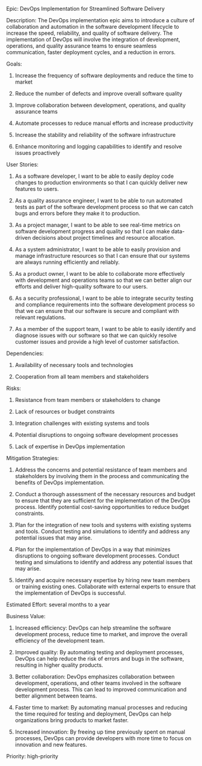 Epic: DevOps Implementation for Streamlined Software Delivery

Description: The DevOps implementation epic aims to introduce a culture of collaboration and automation in the software development lifecycle to increase the speed, reliability, and quality of software delivery. 
The implementation of DevOps will involve the integration of development, operations, and quality assurance teams to ensure seamless communication, faster deployment cycles, and a reduction in errors.

Goals: 
1. Increase the frequency of software deployments and reduce the time to market

2. Reduce the number of defects and improve overall software quality

3. Improve collaboration between development, operations, and quality assurance teams

4. Automate processes to reduce manual efforts and increase productivity

5. Increase the stability and reliability of the software infrastructure

6. Enhance monitoring and logging capabilities to identify and resolve issues proactively

User Stories:
1. As a software developer, I want to be able to easily deploy code changes to production environments so that I can quickly deliver new features to users.

2. As a quality assurance engineer, I want to be able to run automated tests as part of the software development process so that we can catch bugs and errors before they make it to production.

3. As a project manager, I want to be able to see real-time metrics on software development progress and quality so that I can make data-driven decisions about project timelines and resource allocation.

4. As a system administrator, I want to be able to easily provision and manage infrastructure resources so that I can ensure that our systems are always running efficiently and reliably.

5. As a product owner, I want to be able to collaborate more effectively with development and operations teams so that we can better align our efforts and deliver high-quality software to our users.

6. As a security professional, I want to be able to integrate security testing and compliance requirements into the software development process so that we can ensure that our software is secure and compliant with relevant regulations.

7. As a member of the support team, I want to be able to easily identify and diagnose issues with our software so that we can quickly resolve customer issues and provide a high level of customer satisfaction.


Dependencies:
1. Availability of necessary tools and technologies

2. Cooperation from all team members and stakeholders


Risks:
1. Resistance from team members or stakeholders to change

2. Lack of resources or budget constraints

3. Integration challenges with existing systems and tools

4. Potential disruptions to ongoing software development processes

5. Lack of expertise in DevOps implementation


Mitigation Strategies:
1. Address the concerns and potential resistance of team members and stakeholders by involving them in the process and communicating the benefits of DevOps implementation.

2. Conduct a thorough assessment of the necessary resources and budget to ensure that they are sufficient for the implementation of the DevOps process. Identify potential cost-saving opportunities to reduce budget constraints.

3. Plan for the integration of new tools and systems with existing systems and tools. Conduct testing and simulations to identify and address any potential issues that may arise.

4. Plan for the implementation of DevOps in a way that minimizes disruptions to ongoing software development processes. Conduct testing and simulations to identify and address any potential issues that may arise.

5. Identify and acquire necessary expertise by hiring new team members or training existing ones. Collaborate with external experts to ensure that the implementation of DevOps is successful.


Estimated Effort: several months to a year

Business Value:
1. Increased efficiency: DevOps can help streamline the software development process, reduce time to market, and improve the overall efficiency of the development team.

2. Improved quality: By automating testing and deployment processes, DevOps can help reduce the risk of errors and bugs in the software, resulting in higher quality products.

3. Better collaboration: DevOps emphasizes collaboration between development, operations, and other teams involved in the software development process. This can lead to improved communication and better alignment between teams.

4. Faster time to market: By automating manual processes and reducing the time required for testing and deployment, DevOps can help organizations bring products to market faster.

5. Increased innovation: By freeing up time previously spent on manual processes, DevOps can provide developers with more time to focus on innovation and new features.


Priority: high-priority 
